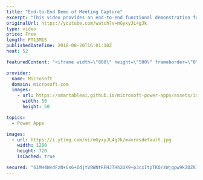 ```yaml
---
title: "End-to-End Demo of Meeting Capture"
excerpt: "This video provides an end-to-end functional demonstration for the Meeting Capture PowerApp sample template.   Learn more: https://powerapps.microsoft.com/en-us/blog/capture-meetings-notes-like-a-pro/"
originalUrl: https://youtube.com/watch?v=mGyxyJL4gJk
type: video
price: Free
length: PT13M1S
publishedDateTime: 2018-08-20T16:01:10Z
heat: 52

featuredContent: "<iframe width=\"800\" height=\"500\" frameborder=\"0\" src=\"https://www.youtube.com/embed/mGyxyJL4gJk\" allow=\"accelerometer; autoplay; encrypted-media; gyroscope; picture-in-picture\" allowfullscreen></iframe>"

provider:
  name: Microsoft
  domain: microsoft.com
  images:
    - url: https://smartableai.github.io/microsoft-power-apps/assets/images/organizations/microsoft.com-50x50.jpg
      width: 50
      height: 50

topics:
  - Power Apps

images:
  - url: https://i.ytimg.com/vi/mGyxyJL4gJk/maxresdefault.jpg
    width: 1280
    height: 720
    isCached: true

secured: "61MH4WvdFzN+Gs6+OdjtVBWNtRFHJTHh2UX9+p3cxItpTKO/zWjgpw9k2DZK7dHJ3Gf6IBL8Uk5Tefs5FD2pvjX9efcFFcyxkpqacqkps+PSiHdtF5QqwFvqkag3fg0qFx2BdFVjaFtD6FwduLnFrbWAtvFqkO85hMRABhHsdkA6oH4X90gG+lUKyo/3K32TJDpUZHOTFnwCg9wCP8UyMCNUF/CJ09pxs9ieTl/9wa5O3T/ZP1wyvtIAxtnQ2+KCbDPsoTwRQ+k5avByxRcWjZnRK5oSkSX1wXHFrCr+aTeOOwKW20I1ojqEhqBmhG/aFfkC9ejX3r1kRSYAvDKTIYokyGLuipY+PBagUj9Mz+a3tIVwV+tazLWCqKa5gZzxsdyo/XiWMXklgNIf4RULL74guaZ6GwsEkTnAtTNl+NE=;LSAMWwaKkC0qkgGezKoVfQ=="
---
```


